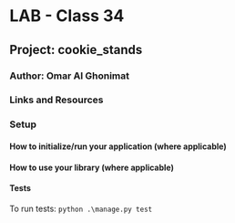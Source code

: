 # LAB - Class 34
## Project: cookie_stands
### Author: Omar Al Ghonimat

### Links and Resources

### Setup

#### How to initialize/run your application (where applicable)

#### How to use your library (where applicable)

#### Tests
To run tests:
```python .\manage.py test```
